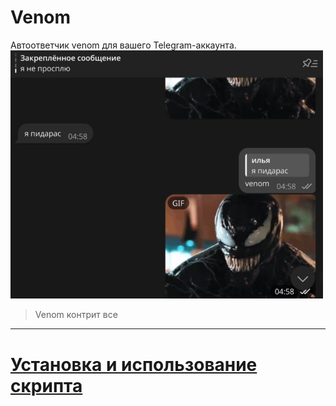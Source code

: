 # Venom
Автоответчик venom для вашего Telegram-аккаунта.
<br> <img src="/ass/ss.jpg" alt="Описание изображения" width="500" />
> Venom контрит все
>
---

# [Установка и использование скрипта](https://github.com/hinqiwame/venom/wiki#%D1%83%D1%81%D1%82%D0%B0%D0%BD%D0%BE%D0%B2%D0%BA%D0%B0-%D0%B8-%D0%B8%D1%81%D0%BF%D0%BE%D0%BB%D1%8C%D0%B7%D0%BE%D0%B2%D0%B0%D0%BD%D0%B8%D0%B5)
